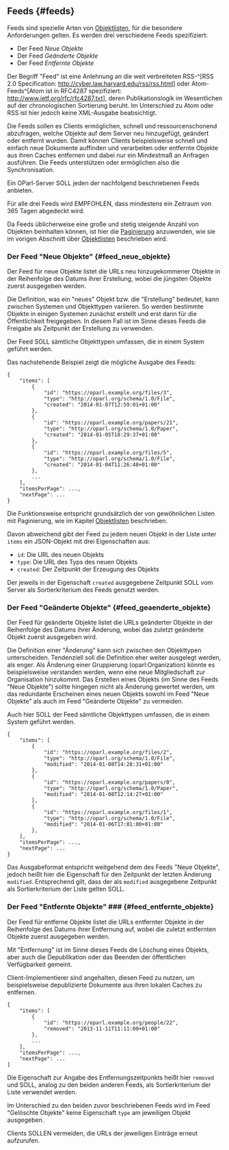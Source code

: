 Feeds  {#feeds}
-----

Feeds sind spezielle Arten von [Objektlisten](#objektlisten), für die
besondere Anforderungen gelten. Es werden drei verschiedene Feeds
spezifiziert:

* Der Feed *Neue Objekte*
* Der Feed *Geänderte Objekte*
* Der Feed *Entfernte Objekte*

Der Begriff "Feed" ist eine Anlehnung an die weit verbreiteten RSS-^[RSS
2.0 Specification: <http://cyber.law.harvard.edu/rss/rss.html>] oder 
Atom-Feeds^[Atom ist in RFC4287 spezifiziert: <http://www.ietf.org/rfc/rfc4287.txt>],
deren Publikationslogik im Wesentlichen auf der chronologischen
Sortierung beruht. Im Unterschied zu Atom oder RSS ist hier jedoch keine
XML-Ausgabe beabsichtigt.

Die Feeds sollen es Clients ermöglichen, schnell und ressourcenschonend
abzufragen, welche Objekte auf dem Server neu hinzugefügt, geändert oder
entfernt wurden. Damit können Clients beispielsweise schnell und einfach
neue Dokumente auffinden und verarbeiten oder entfernte Objekte aus ihren
Caches entfernen und dabei nur ein Mindestmaß an Anfragen ausführen. Die
Feeds unterstützen oder ermöglichen also die Synchronisation.

Ein OParl-Server SOLL jeden der nachfolgend beschriebenen Feeds anbieten.

Für alle drei Feeds wird EMPFOHLEN, dass mindestens ein Zeitraum von 365 Tagen
abgedeckt wird.

Da Feeds üblicherweise eine große und stetig steigende Anzahl von Objekten
beinhalten können, ist hier die [Paginierung](#paginierung) anzuwenden, wie
sie im vorigen Abschnitt über [Objektlisten](#objektlisten) beschrieben wird.

### Der Feed "Neue Objekte"  {#feed_neue_objekte}

Der Feed für neue Objekte listet die URLs neu hinzugekommener Objekte in
der Reihenfolge des Datums ihrer Erstellung, wobei die jüngsten Objekte
zuerst ausgegeben werden.

Die Definition, was ein "neues" Objekt bzw. die "Erstellung" bedeutet, kann
zwischen Systemen und Objekttypen variieren. So werden bestimmte Objekte
in einigen Systemen zunächst erstellt und erst dann für die Öffentlichkeit
freigegeben. In diesem Fall ist im Sinne dieses Feeds die Freigabe als
Zeitpunkt der Erstellung zu verwenden.

Der Feed SOLL sämtliche Objekttypen umfassen, die in einem System geführt
werden.

Das nachstehende Beispiel zeigt die mögliche Ausgabe des Feeds:

~~~~~  {#feed_ex1 .json}
{
    "items": [
        {
            "id": "https://oparl.example.org/files/3",
            "type": "http://oparl.org/schema/1.0/File",
            "created": "2014-01-07T12:59:01+01:00"
        },
        {
            "id": "https://oparl.example.org/papers/21",
            "type": "http://oparl.org/schema/1.0/Paper",
            "created": "2014-01-05T18:29:37+01:00"
        },
        {
            "id": "https://oparl.example.org/files/5",
            "type": "http://oparl.org/schema/1.0/File",
            "created": "2014-01-04T11:26:48+01:00"
        },
        ...
    ],
    "itemsPerPage": ...,
    "nextPage": ...
}
~~~~~

Die Funktionsweise entspricht grundsätzlich der von gewöhnlichen Listen
mit Paginierung, wie im Kapitel [Objektlisten](#objektlisten) beschrieben.

Davon abweichend gibt der Feed zu jedem neuen Objekt in der Liste unter
`items` ein JSON-Objekt mit drei Eigenschaften aus:

* `id`: Die URL des neuen Objekts
* `type`: Die URL des Typs des neuen Objekts
* `created`: Der Zeitpunkt der Erzeugung des Objekts

Der jeweils in der Eigenschaft `created` ausgegebene Zeitpunkt SOLL vom Server
als Sortierkriterium des Feeds genutzt werden.

### Der Feed "Geänderte Objekte"  {#feed_geaenderte_objekte}

Der Feed für geänderte Objekte listet die URLs geänderter Objekte in
der Reihenfolge des Datums ihrer Änderung, wobei das zuletzt geänderte Objekt
zuerst ausgegeben wird.

Die Definition einer "Änderung" kann sich zwischen den Objekttypen
unterscheiden. Tendenziell soll die Definition eher weiter ausgelegt werden,
als enger. Als Änderung einer Gruppierung (oparl:Organization) könnte es beispielsweise
verstanden werden, wenn eine neue Mitgliedschaft zur Organisation hinzukommt.
Das Erstellen eines Objekts (im Sinne des Feeds "Neue Objekte") sollte
hingegen nicht als Änderung gewertet werden, um das redundante Erscheinen
eines neuen Objekts sowohl im Feed "Neue Objekte" als auch im Feed "Geänderte
Objekte" zu vermeiden.

Auch hier SOLL der Feed sämtliche Objekttypen umfassen, die in einem System 
geführt werden.

~~~~~  {#feed_ex2 .json}
{
    "items": [
        {
            "id": "https://oparl.example.org/files/2",
            "type": "http://oparl.org/schema/1.0/File",
            "modified": "2014-01-08T14:28:31+01:00"
        },
        {
            "id": "https://oparl.example.org/papers/0",
            "type": "http://oparl.org/schema/1.0/Paper",
            "modified": "2014-01-08T12:14:27+01:00"
        },
        {
            "id": "https://oparl.example.org/files/1",
            "type": "http://oparl.org/schema/1.0/File",
            "modified": "2014-01-06T17:01:00+01:00"
        },
    ],
    "itemsPerPage": ...,
    "nextPage": ...
}
~~~~~

Das Ausgabeformat entspricht weitgehend dem des Feeds "Neue Objekte", jedoch
heißt hier die Eigenschaft für den Zeitpunkt der letzten Änderung `modified`. 
Entsprechend gilt, dass der als `modified` ausgegebene Zeitpunkt als
Sortierkriterium der Liste gelten SOLL.

### Der Feed "Entfernte Objekte" ### {#feed_entfernte_objekte}

Der Feed für entferne Objekte listet die URLs entfernter Objekte in
der Reihenfolge des Datums ihrer Entfernung auf, wobei die zuletzt entfernten 
Objekte zuerst ausgegeben werden.

Mit "Entfernung" ist im Sinne dieses Feeds die Löschung eines Objekts, aber
auch die Depublikation oder das Beenden der öffentlichen Verfügbarkeit gemeint.

Client-Implementierer sind angehalten, diesen Feed zu nutzen, um beispielsweise
depublizierte Dokumente aus ihren lokalen Caches zu entfernen.

~~~~~  {#feed_ex3 .json}
{
    "items": [
        {
            "id": "https://oparl.example.org/people/22",
            "removed": "2013-11-11T11:11:00+01:00"
        },
        ...
    ],
    "itemsPerPage": ...,
    "nextPage": ...
]
~~~~~

Die Eigenschaft zur Angabe des Entfernungszeitpunkts heißt hier `removed` und
SOLL, analog zu den beiden anderen Feeds, als Sortierkriterium der Liste
verwendet werden.

Im Unterschied zu den beiden zuvor beschriebenen Feeds wird im Feed "Gelöschte
Objekte" keine Eigenschaft `type` am jeweiligen Objekt ausgegeben.

Clients SOLLEN vermeiden, die URLs der jeweiligen Einträge erneut aufzurufen.
